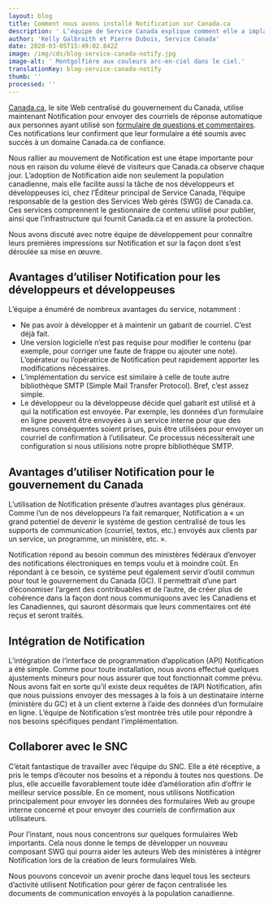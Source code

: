 ```yaml
---
layout: blog
title: Comment nous avons installé Notification sur Canada.ca
description: ' L’équipe de Service Canada explique comment elle a implanté Notification sur Canada.ca pour envoyer des réponses automatiques aux utilisateurs de son formulaire de questions et commentaires.'
author: 'Kelly Galbraith et Pierre Dubois, Service Canada'
date: 2020-03-05T15:49:02.842Z
image: /img/cds/blog-service-canada-notify.jpg
image-alt: ' Montgolfière aux couleurs arc-en-ciel dans le ciel.'
translationKey: blog-service-canada-notify
thumb: ''
processed: ''
---
```

[Canada.ca](https://www.canada.ca/fr.html), le site Web centralisé du gouvernement du Canada, utilise maintenant Notification pour envoyer des courriels de réponse automatique aux personnes ayant utilisé son [formulaire de questions et commentaires](https://www.canada.ca/fr/contact/questions.html). Ces notifications leur confirment que leur formulaire a été soumis avec succès à un domaine Canada.ca de confiance.

Nous rallier au mouvement de Notification est une étape importante pour nous en raison du volume élevé de visiteurs que Canada.ca observe chaque jour. L’adoption de Notification aide non seulement la population canadienne, mais elle facilite aussi la tâche de nos développeurs et développeuses ici, chez l’Éditeur principal de Service Canada, l’équipe responsable de la gestion des Services Web gérés (SWG) de Canada.ca. Ces services comprennent le gestionnaire de contenu utilisé pour publier, ainsi que l’infrastructure qui fournit Canada.ca et en assure la protection.

Nous avons discuté avec notre équipe de développement pour connaître leurs premières impressions sur Notification et sur la façon dont s’est déroulée sa mise en œuvre.

## Avantages d’utiliser Notification pour les développeurs et développeuses

L’équipe a énuméré de nombreux avantages du service, notamment :
* Ne pas avoir à développer et à maintenir un gabarit de courriel. C’est déjà fait.
* Une version logicielle n’est pas requise pour modifier le contenu (par exemple, pour corriger une faute de frappe ou ajouter une note). L’opérateur ou l’opératrice de Notification peut rapidement apporter les modifications nécessaires.
* L’implémentation du service est similaire à celle de toute autre bibliothèque SMTP (Simple Mail Transfer Protocol). Bref, c’est assez simple.
* Le développeur ou la développeuse décide quel gabarit est utilisé et à qui la notification est envoyée. Par exemple, les données d’un formulaire en ligne peuvent être envoyées à un service interne pour que des mesures conséquentes soient prises, puis être utilisées pour envoyer un courriel de confirmation à l’utilisateur. Ce processus nécessiterait une configuration si nous utilisions notre propre bibliothèque SMTP.

## Avantages d’utiliser Notification pour le gouvernement du Canada

L’utilisation de Notification présente d’autres avantages plus généraux. Comme l’un de nos développeurs l’a fait remarquer, Notification a « un grand potentiel de devenir le système de gestion centralisé de tous les supports de communication (courriel, textos, etc.) envoyés aux clients par un service, un programme, un ministère, etc. ».

Notification répond au besoin commun des ministères fédéraux d’envoyer des notifications électroniques en temps voulu et à moindre coût. En répondant à ce besoin, ce système peut également servir d’outil commun pour tout le gouvernement du Canada (GC). Il permettrait d’une part d’économiser l’argent des contribuables et de l’autre, de créer plus de cohérence dans la façon dont nous communiquons avec les Canadiens et les Canadiennes, qui sauront désormais que leurs commentaires ont été reçus et seront traités.

## Intégration de Notification

L’intégration de l’interface de programmation d’application (API) Notification a été simple. Comme pour toute installation, nous avons effectué quelques ajustements mineurs pour nous assurer que tout fonctionnait comme prévu. Nous avons fait en sorte qu’il existe deux requêtes de l’API Notification, afin que nous puissions envoyer des messages à la fois à un destinataire interne (ministère du GC) et à un client externe à l’aide des données d’un formulaire en ligne. L’équipe de Notification s’est montrée très utile pour répondre à nos besoins spécifiques pendant l’implémentation.

## Collaborer avec le SNC   

C’était fantastique de travailler avec l’équipe du SNC. Elle a été réceptive, a pris le temps d’écouter nos besoins et a répondu à toutes nos questions. De plus, elle accueille favorablement toute idée d’amélioration afin d’offrir le meilleur service possible. En ce moment, nous utilisons Notification principalement pour envoyer les données des formulaires Web au groupe interne concerné et pour envoyer des courriels de confirmation aux utilisateurs. 

Pour l’instant, nous nous concentrons sur quelques formulaires Web importants. Cela nous donne le temps de développer un nouveau composant SWG qui pourra aider les auteurs Web des ministères à intégrer Notification lors de la création de leurs formulaires Web. 

Nous pouvons concevoir un avenir proche dans lequel tous les secteurs d’activité utilisent Notification pour gérer de façon centralisée les documents de communication envoyés à la population canadienne.
